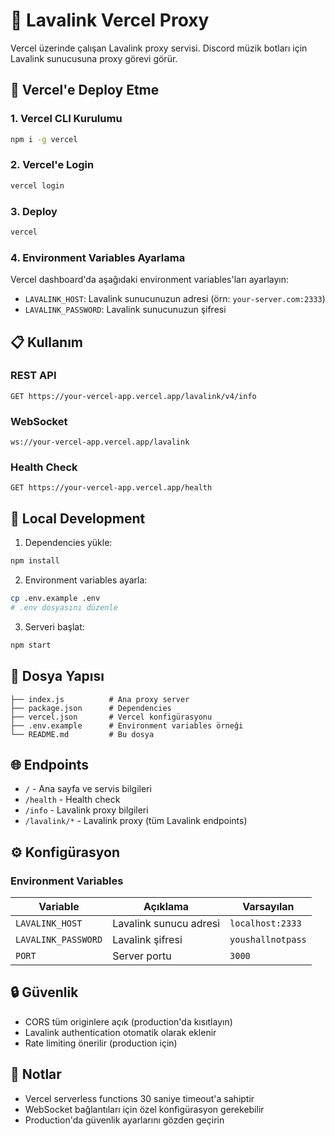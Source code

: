# 🎵 Lavalink Vercel Proxy

Vercel üzerinde çalışan Lavalink proxy servisi. Discord müzik botları için Lavalink sunucusuna proxy görevi görür.

## 🚀 Vercel'e Deploy Etme

### 1. Vercel CLI Kurulumu
```bash
npm i -g vercel
```

### 2. Vercel'e Login
```bash
vercel login
```

### 3. Deploy
```bash
vercel
```

### 4. Environment Variables Ayarlama
Vercel dashboard'da aşağıdaki environment variables'ları ayarlayın:

- `LAVALINK_HOST`: Lavalink sunucunuzun adresi (örn: `your-server.com:2333`)
- `LAVALINK_PASSWORD`: Lavalink sunucunuzun şifresi

## 📋 Kullanım

### REST API
```
GET https://your-vercel-app.vercel.app/lavalink/v4/info
```

### WebSocket
```
ws://your-vercel-app.vercel.app/lavalink
```

### Health Check
```
GET https://your-vercel-app.vercel.app/health
```

## 🔧 Local Development

1. Dependencies yükle:
```bash
npm install
```

2. Environment variables ayarla:
```bash
cp .env.example .env
# .env dosyasını düzenle
```

3. Serveri başlat:
```bash
npm start
```

## 📁 Dosya Yapısı

```
├── index.js          # Ana proxy server
├── package.json      # Dependencies
├── vercel.json       # Vercel konfigürasyonu
├── .env.example      # Environment variables örneği
└── README.md         # Bu dosya
```

## 🌐 Endpoints

- `/` - Ana sayfa ve servis bilgileri
- `/health` - Health check
- `/info` - Lavalink proxy bilgileri
- `/lavalink/*` - Lavalink proxy (tüm Lavalink endpoints)

## ⚙️ Konfigürasyon

### Environment Variables

| Variable | Açıklama | Varsayılan |
|----------|----------|------------|
| `LAVALINK_HOST` | Lavalink sunucu adresi | `localhost:2333` |
| `LAVALINK_PASSWORD` | Lavalink şifresi | `youshallnotpass` |
| `PORT` | Server portu | `3000` |

## 🔒 Güvenlik

- CORS tüm originlere açık (production'da kısıtlayın)
- Lavalink authentication otomatik olarak eklenir
- Rate limiting önerilir (production için)

## 📝 Notlar

- Vercel serverless functions 30 saniye timeout'a sahiptir
- WebSocket bağlantıları için özel konfigürasyon gerekebilir
- Production'da güvenlik ayarlarını gözden geçirin